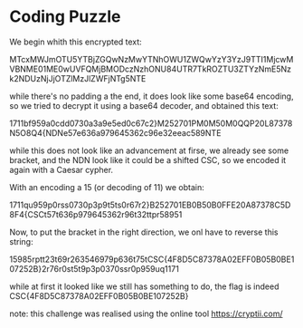 # Coding Puzzle

We begin whith this encrypted text: 

MTcxMWJmOTU5YTBjZGQwNzMwYTNhOWU1ZWQwYzY3YzJ9TTI1MjcwMVBNME01ME0wUVFQMjBMODczNzhONU84UTR7TkROZTU3ZTYzNmE5Nzk2NDUzNjJjOTZlMzJlZWFjNTg5NTE

while there's no padding a the end, it does look like some base64 encoding, so we tried to decrypt it using a base64 decoder, and obtained this text:

1711bf959a0cdd0730a3a9e5ed0c67c2}M252701PM0M50M0QQP20L87378N5O8Q4{NDNe57e636a979645362c96e32eeac589NTE

while this does not look like an advancement at firse, we already see some bracket, and the NDN look like it could be a shifted CSC, so we encoded it again with a Caesar cypher.

With an encoding a 15 (or decoding of 11) we obtain: 

1711qu959p0rss0730p3p9t5ts0r67r2}B252701EB0B50B0FFE20A87378C5D8F4{CSCt57t636p979645362r96t32ttpr58951

Now, to put the bracket in the right direction, we onl have to reverse this string: 

15985rptt23t69r263546979p636t75tCSC{4F8D5C87378A02EFF0B05B0BE107252B}2r76r0st5t9p3p0370ssr0p959uq1171

while at first it looked like we still has something to do, the flag is indeed CSC{4F8D5C87378A02EFF0B05B0BE107252B}

note: this challenge was realised using the online tool https://cryptii.com/